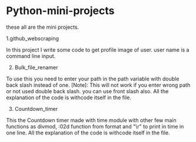 # Python-mini-projects
these all are the mini projects.

1.github_webscraping

In this project I write some code to get profile image of user.
user name is a command line input.

2. Bulk_file_renamer

To use this you need to enter your path in the path variable with double back slash instead of one.
[Note]: This will not work if you enter wrong path or not used double back slash. you can use front slash also.
All the explanation of the code is withcode itself in the file.

3. Countdown_timer 

This the Countdown timer made with time module with other few main functions as divmod, :02d function from format and "\r" to print in time in one line.
All the explanation of the code is withcode itself in the file.
